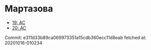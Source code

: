 # Мартазова
- [19: AC](19.md)
- [20: AC](20.md)

Commit: e311d33b89ca069973351a15cdb360ecc11d8eab
 fetched at: 20201016-010234
